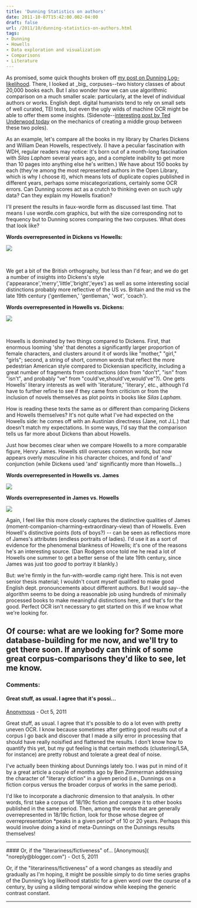 ```yaml
---
title: 'Dunning Statistics on authors'
date: 2011-10-07T15:42:00.002-04:00
draft: false
url: /2011/10/dunning-statistics-on-authors.html
tags: 
- Dunning
- Howells
- Data exploration and visualization
- Comparisons
- Literature
---
```


As promised, some quick thoughts broken off [my post on Dunning Log-likelihood](http://sappingattention.blogspot.com/2011/10/comparing-corpuses-by-word-use.html). There, I looked at \_big\_ corpuses--two history classes of about 20,000 books each. But I also wonder how we can use algorithmic comparison on a much smaller scale: particularly, at the level of individual authors or works. English dept. digital humanists tend to rely on small sets of well curated, TEI texts, but even the ugly wilds of machine OCR might be able to offer them some insights. (Sidenote--[interesting post by Ted Underwood today](http://tedunderwood.wordpress.com/2011/10/07/the-challenges-of-digital-work-on-early-19c-collections/) on the mechanics of creating a middle group between these two poles).  
  
As an example, let's compare all the books in my library by Charles Dickens and William Dean Howells, respectively. (I have a peculiar fascination with WDH, regular readers may notice: it's born out of a month-long fascination with _Silas Lapham_ several years ago, and a complete inability to get more than 10 pages into anything else he's written.) We have about 150 books by each (they're among the most represented authors in the Open Library, which is why I choose it), which means lots of duplicate copies published in different years, perhaps some miscategorizations, certainly some OCR errors. Can Dunning scores act as a crutch to thinking even on such ugly data? Can they explain my Howells fixation?  
  
I'll present the results in faux-wordle form as discussed last time. That means I use wordle.com graphics, but with the size corresponding not to frequency but to Dunning scores comparing the two corpuses. What does that look like?  
  
  
  
  
**Words overrepresented in Dickens vs Howells:**  
  

[![](http://4.bp.blogspot.com/-BOExZoju8v0/To3w4riuN9I/AAAAAAAAC3s/eg5xomlgwC4/s640/Dickens+vs+Howells.png)](http://4.bp.blogspot.com/-BOExZoju8v0/To3w4riuN9I/AAAAAAAAC3s/eg5xomlgwC4/s1600/Dickens+vs+Howells.png)

[  
](http://2.bp.blogspot.com/-rNKcmI7KFhg/To3rkG2CktI/AAAAAAAAC3k/kzUWY7VKEwQ/s1600/Dickens+vs+Howells.png)

  
We get a bit of the British orthography, but less than I'd fear; and we do get a number of insights into Dickens's style ('appearance','merry','little','bright','eyes') as well as some interesting social distinctions probably more reflective of the US vs. Britain and the mid vs the late 19th century ('gentlemen,' 'gentleman,' 'wot', 'coach').  
  
  
**Words overrepresented in Howells vs. Dickens:**  
  

[![](http://2.bp.blogspot.com/-TSKZWnlUFe4/To3w4y2xK5I/AAAAAAAAC3w/PWtyZK10HHQ/s640/Howells+vs+Dickens.png)](http://2.bp.blogspot.com/-TSKZWnlUFe4/To3w4y2xK5I/AAAAAAAAC3w/PWtyZK10HHQ/s1600/Howells+vs+Dickens.png)

[  
](http://3.bp.blogspot.com/-pFWa0xm0EQY/To3rkfQE1HI/AAAAAAAAC3o/xlQehi0m9vM/s1600/Howells+vs+Dickens.png)

Howells is dominated by two things compared to Dickens. First, that enormous looming 'she' that denotes a significantly larger proportion of female characters, and clusters around it of words like "mother," "girl," "girls"; second, a string of short, common words that reflect the more pedestrian American style compared to Dickensian specificity, including a great number of fragments from contractions (don from "don't", "isn" from "isn't", and probably "ve" from "could've,should've,would've"?). One gets Howells' literary interests as well with 'literature,' 'literary', etc., although I'd have to further refine to see if they came from criticism or from the inclusion of novels themselves as plot points in books like _Silas Lapham._  
  
How is reading these texts the same as or different than comparing Dickens and Howells themselves? It's not quite what I've had expected on the Howells side: he comes off with an Austinian directness (Jane, not J.L.) that doesn't match my expectations. In some ways, I'd say that the comparison tells us far more about Dickens than about Howells.  
  
Just how becomes clear when we compare Howells to a more comparable figure, Henry James. Howells still overuses common words, but now appears overly _masculine_ in his character choices, and fond of 'and' conjunction (while Dickens used 'and' significantly more than Howells...)  
  
**Words overrepresented in Howells vs. James**  
  
  

[![](http://4.bp.blogspot.com/-YKi0kH36lvQ/To3z0aNbHVI/AAAAAAAAC30/VDc9rQpMc0s/s640/Howells+vs+James+literary+words.png)](http://4.bp.blogspot.com/-YKi0kH36lvQ/To3z0aNbHVI/AAAAAAAAC30/VDc9rQpMc0s/s1600/Howells+vs+James+literary+words.png)

  
  
**Words overrepresented in James vs. Howells**  

[![](http://1.bp.blogspot.com/-xl3wVF_fR9s/To34CpM0bvI/AAAAAAAAC34/s1nvLcrQWVg/s640/James+compared+to+Howells.png)](http://1.bp.blogspot.com/-xl3wVF_fR9s/To34CpM0bvI/AAAAAAAAC34/s1nvLcrQWVg/s1600/James+compared+to+Howells.png)

  
Again, I feel like this more closely captures the distinctive qualities of James (moment-companion-charming-extraordinary-view) than of Howells. Even Howell's distinctive points (lots of boys?) -- can be seen as reflections more of James's attributes (endless portraits of ladies). I'd use it as a sort of evidence for the phenomenal blankness of Howells; it's one of the reasons he's an interesting source. (Dan Rodgers once told me he read a lot of Howells one summer to get a better sense of the late 19th century, since James was just too _good_ to portray it blankly.)  
  
But: we're firmly in the fun-with-wordle camp right here. This is not even senior thesis material; I wouldn't count myself qualified to make good English dept. pronouncements about different authors. But I would say--the algorithm seems to be doing a reasonable job using hundreds of minimally processed books to make meaningful distinctions here, and that's for the good. Perfect OCR isn't necessary to get started on this if we know what we're looking for.  
  
Of course: what are we looking for? Some more database-building for me now, and we'll try to get there soon. If anybody can think of some great corpus-comparisons they'd like to see, let me know.
---
### Comments:
#### Great stuff, as usual. I agree that it's possi...
[Anonymous]( "noreply@blogger.com") - <time datetime="2011-10-07T20:46:16.949-04:00">Oct 5, 2011</time>

Great stuff, as usual. I agree that it's possible to do a lot even with pretty uneven OCR. I know because sometimes after getting good results out of a corpus I go back and discover that I made a silly error in processing that should have really noisified and flattened the results. I don't know how to quantify this yet, but my gut feeling is that certain methods (clustering/LSA, for instance) are pretty robust and tolerate a great deal of noise.  
  
I've actually been thinking about Dunnings lately too. I was put in mind of it by a great article a couple of months ago by Ben Zimmerman addressing the character of "literary diction" in a given period (i.e., Dunnings on a fiction corpus versus the broader corpus of works in the same period).  
  
I'd like to incorporate a diachronic dimension to that analysis. In other words, first take a corpus of 18/19c fiction and compare it to other books published in the same period. Then, among the words that are generally overrepresented in 18/19c fiction, look for those whose degree of overrepresentation \*peaks in a given period\* of 10 or 20 years. Perhaps this would involve doing a kind of meta-Dunnings on the Dunnings results themselves!
<hr />
#### Or, if the "literariness/fictiveness" of...
[Anonymous]( "noreply@blogger.com") - <time datetime="2011-10-07T22:50:35.146-04:00">Oct 5, 2011</time>

Or, if the "literariness/fictiveness" of a word changes as steadily and gradually as I'm hoping, it might be possible simply to do time series graphs of the Dunning's log likelihood statistic for a given word over the course of a century, by using a sliding temporal window while keeping the generic contrast constant.
<hr />
